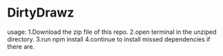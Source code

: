 # DirtyDrawz

usage:
1.Download the zip file of this repo.
2.open terminal in the unziped directory.
3.run npm install
4.continue to install missed dependencies if there are.
